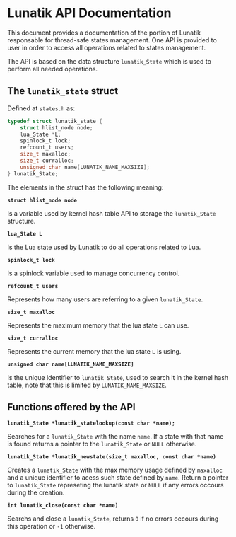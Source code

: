 # Lunatik API Documentation

This document provides a documentation of the portion of Lunatik responsable for thread-safe states management. One API is provided to user in order to access all operations related to states management.

The API is based on the data structure `lunatik_State` which is used to perform all needed operations.

## The `lunatik_state` struct

Defined at `states.h` as:

```c
typedef struct lunatik_state {
	struct hlist_node node;
	lua_State *L;
	spinlock_t lock;
	refcount_t users;
	size_t maxalloc;
	size_t curralloc;
	unsigned char name[LUNATIK_NAME_MAXSIZE];
} lunatik_State;
```

The elements in the struct has the following meaning:

 **`struct hlist_node node`**

Is a variable used by kernel hash table API to storage the `lunatik_State` structure.

**`lua_State L`**

Is the Lua state used by Lunatik to do all operations related to Lua.

**`spinlock_t lock`**

Is a spinlock variable used to manage concurrency control.

**`refcount_t users`**

Represents how many users are referring to a given `lunatik_State`.

**`size_t maxalloc`**

Represents the maximum memory that the lua state `L` can use.

**`size_t curralloc`**

Represents the current memory that the lua state `L` is using.

**`unsigned char name[LUNATIK_NAME_MAXSIZE]`**

Is the unique identifier to `lunatik_State`, used to search it in the kernel hash table, note that this is limited by `LUNATIK_NAME_MAXSIZE`.

## Functions offered by the API

**`lunatik_State *lunatik_statelookup(const char *name);`**

Searches for a `lunatik_State` with the name `name`. If a state with that name is found returns a pointer to the `lunatik_State` or `NULL` otherwise.

**`lunatik_State *lunatik_newstate(size_t maxalloc, const char *name)`**

Creates a `lunatik_State` with the max memory usage defined by `maxalloc` and a unique identifier to acess such state defined by `name`. Return a pointer to `lunatik_State` represeting the lunatik state or `NULL` if any errors occours during the creation.

**`int lunatik_close(const char *name)`**

Searchs and close a `lunatik_State`, returns `0` if no errors occours during this operation or `-1` otherwise.
